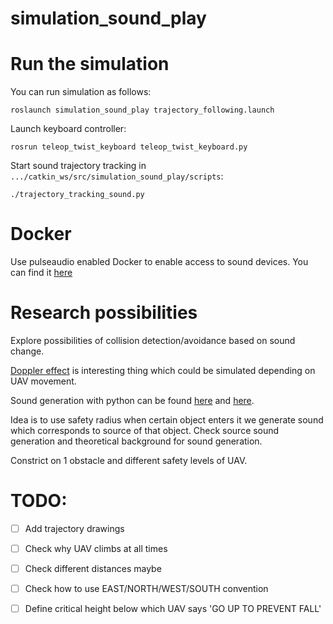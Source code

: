 # simulation_sound_play


# Run the simulation

You can run simulation as follows: 

```
roslaunch simulation_sound_play trajectory_following.launch
```

Launch keyboard controller: 

```
rosrun teleop_twist_keyboard teleop_twist_keyboard.py 
```

Start sound trajectory tracking in `.../catkin_ws/src/simulation_sound_play/scripts`: 
```
./trajectory_tracking_sound.py 
```
 
# Docker

Use pulseaudio enabled Docker to enable access to sound devices. 
You can find it [here](https://github.com/larics/docker_files/tree/master/ros-melodic/mmuav_audio_ros) 

# Research possibilities 

Explore possibilities of collision detection/avoidance based on sound change. 

[Doppler effect](https://en.wikipedia.org/wiki/Doppler_effect) is interesting thing which could be simulated depending on UAV movement. 

Sound generation with python can be found [here](https://stackoverflow.com/questions/9770073/sound-generation-synthesis-with-python) and [here](https://github.com/luvsound/pippi). 

Idea is to use safety radius when certain object enters it we generate sound which corresponds to source of that object. 
Check source sound generation and theoretical background for sound generation. 

Constrict on 1 obstacle and different safety levels of UAV. 


# TODO: 
 - [ ] Add trajectory drawings 
 - [ ] Check why UAV climbs at all times
 - [ ] Check different distances maybe 
 - [ ] Check how to use EAST/NORTH/WEST/SOUTH convention 
 - [ ] Define critical height below which UAV says 'GO UP TO PREVENT FALL' 
 
